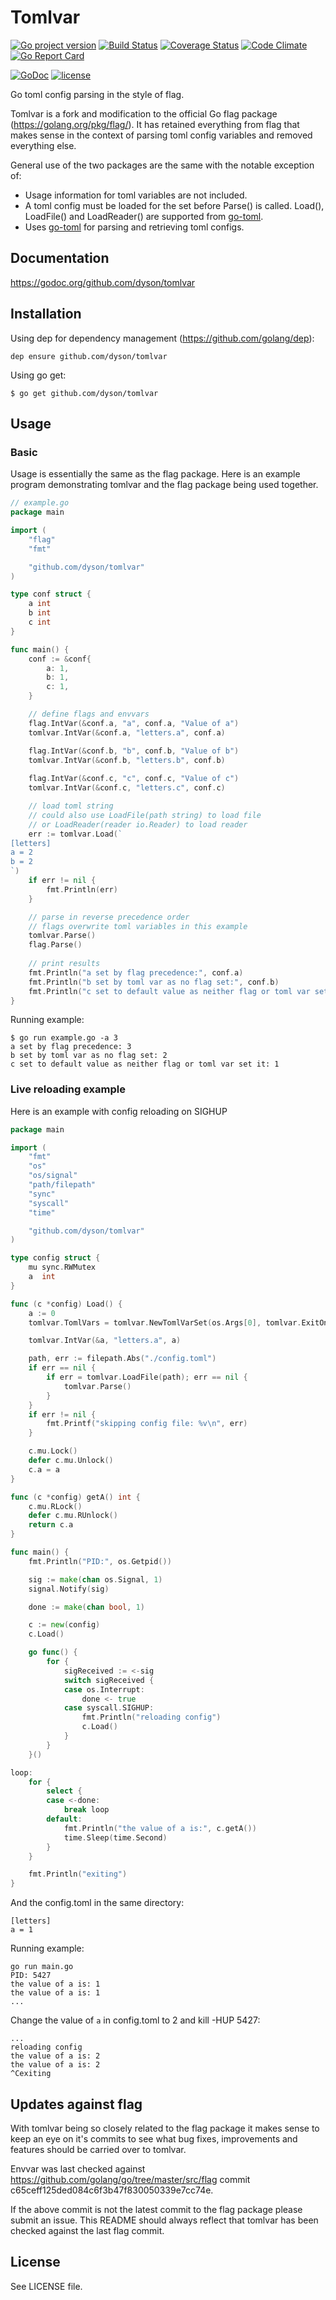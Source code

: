 # Tomlvar

[![Go project version](https://badge.fury.io/go/github.com%2Fdyson%2Ftomlvar.svg)](https://badge.fury.io/go/github.com%2Fdyson%2Ftomlvar)
[![Build Status](https://travis-ci.org/dyson/envvar.svg?branch=master)](https://travis-ci.org/dyson/tomlvar)
[![Coverage Status](https://coveralls.io/repos/github/dyson/tomlvar/badge.svg?branch=master)](https://coveralls.io/github/dyson/tomlvar?branch=master)
[![Code Climate](https://codeclimate.com/github/dyson/tomlvar/badges/gpa.svg)](https://codeclimate.com/github/dyson/tomlvar)
[![Go Report Card](https://goreportcard.com/badge/github.com/dyson/tomlvar)](https://goreportcard.com/report/github.com/dyson/tomlvar)

[![GoDoc](https://godoc.org/github.com/dyson/tomlvar?status.svg)](http://godoc.org/github.com/dyson/tomlvar)
[![license](https://img.shields.io/github/license/dyson/tomlvar.svg)](https://github.com/dyson/tomlvar/blob/master/LICENSE)

Go toml config parsing in the style of flag.

Tomlvar is a fork and modification to the official Go flag package (https://golang.org/pkg/flag/). It has retained everything from flag that makes sense in the context of parsing toml config variables and removed everything else.

General use of the two packages are the same with the notable exception of:
 - Usage information for toml variables are not included.
 - A toml config must be loaded for the set before Parse() is called. Load(), LoadFile() and LoadReader() are supported from [go-toml](https://github.com/pelletier/go-toml/).
 - Uses [go-toml](https://github.com/pelletier/go-toml/) for parsing and retrieving toml configs.

## Documentation
https://godoc.org/github.com/dyson/tomlvar

## Installation
Using dep for dependency management (https://github.com/golang/dep):
```
dep ensure github.com/dyson/tomlvar
```

Using go get:
```
$ go get github.com/dyson/tomlvar
```
## Usage
### Basic
Usage is essentially the same as the flag package. Here is an example program demonstrating tomlvar and the flag package being used together.

```go
// example.go
package main

import (
	"flag"
	"fmt"

	"github.com/dyson/tomlvar"
)

type conf struct {
	a int
	b int
	c int
}

func main() {
	conf := &conf{
		a: 1,
		b: 1,
		c: 1,
	}

	// define flags and envvars
	flag.IntVar(&conf.a, "a", conf.a, "Value of a")
	tomlvar.IntVar(&conf.a, "letters.a", conf.a)

	flag.IntVar(&conf.b, "b", conf.b, "Value of b")
	tomlvar.IntVar(&conf.b, "letters.b", conf.b)
	
	flag.IntVar(&conf.c, "c", conf.c, "Value of c")
	tomlvar.IntVar(&conf.c, "letters.c", conf.c)

	// load toml string
	// could also use LoadFile(path string) to load file
	// or LoadReader(reader io.Reader) to load reader
	err := tomlvar.Load(`
[letters]
a = 2
b = 2
`)
	if err != nil {
		fmt.Println(err)
	}

	// parse in reverse precedence order
	// flags overwrite toml variables in this example
	tomlvar.Parse()
	flag.Parse()
	
	// print results
	fmt.Println("a set by flag precedence:", conf.a)
	fmt.Println("b set by toml var as no flag set:", conf.b) 
	fmt.Println("c set to default value as neither flag or toml var set it:", conf.c)
}
```

Running example:
```
$ go run example.go -a 3
a set by flag precedence: 3
b set by toml var as no flag set: 2
c set to default value as neither flag or toml var set it: 1
```
### Live reloading example
Here is an example with config reloading on SIGHUP
```go
package main

import (
	"fmt"
	"os"
	"os/signal"
	"path/filepath"
	"sync"
	"syscall"
	"time"

	"github.com/dyson/tomlvar"
)

type config struct {
	mu sync.RWMutex
	a  int
}

func (c *config) Load() {
	a := 0
	tomlvar.TomlVars = tomlvar.NewTomlVarSet(os.Args[0], tomlvar.ExitOnError)

	tomlvar.IntVar(&a, "letters.a", a)

	path, err := filepath.Abs("./config.toml")
	if err == nil {
		if err = tomlvar.LoadFile(path); err == nil {
			tomlvar.Parse()
		}
	}
	if err != nil {
		fmt.Printf("skipping config file: %v\n", err)
	}

	c.mu.Lock()
	defer c.mu.Unlock()
	c.a = a
}

func (c *config) getA() int {
	c.mu.RLock()
	defer c.mu.RUnlock()
	return c.a
}

func main() {
	fmt.Println("PID:", os.Getpid())

	sig := make(chan os.Signal, 1)
	signal.Notify(sig)

	done := make(chan bool, 1)

	c := new(config)
	c.Load()

	go func() {
		for {
			sigReceived := <-sig
			switch sigReceived {
			case os.Interrupt:
				done <- true
			case syscall.SIGHUP:
				fmt.Println("reloading config")
				c.Load()
			}
		}
	}()

loop:
	for {
		select {
		case <-done:
			break loop
		default:
			fmt.Println("the value of a is:", c.getA())
			time.Sleep(time.Second)
		}
	}

	fmt.Println("exiting")
}
```
And the config.toml in the same directory:
```
[letters]
a = 1
```


Running example:
```
go run main.go
PID: 5427
the value of a is: 1
the value of a is: 1
...
```

Change the value of `a` in config.toml to 2 and kill -HUP 5427:
```
...
reloading config
the value of a is: 2
the value of a is: 2
^Cexiting
```

## Updates against flag
With tomlvar being so closely related to the flag package it makes sense to keep an eye on it's commits to see what bug fixes, improvements and features should be carried over to tomlvar.

Envvar was last checked against https://github.com/golang/go/tree/master/src/flag commit c65ceff125ded084c6f3b47f830050339e7cc74e.

If the above commit is not the latest commit to the flag package please submit an issue. This README should always reflect that tomlvar has been checked against the last flag commit.

## License
See LICENSE file.
